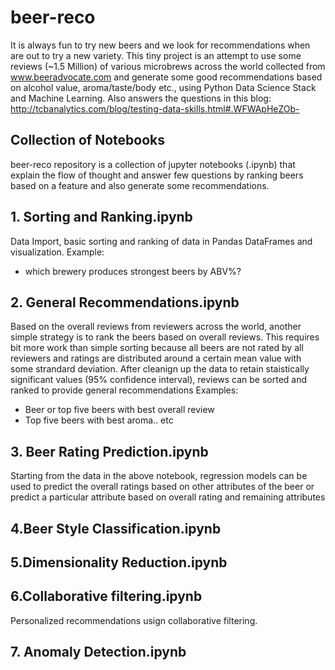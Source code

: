 # beer-reco

It is always fun to try new beers and we look for recommendations when are out to try a new variety. This tiny project is an attempt to use some reviews (~1.5 Million) of various microbrews across the world collected from www.beeradvocate.com and generate some good recommendations based on alcohol value, aroma/taste/body etc., using Python Data Science Stack and Machine Learning. Also answers the questions in this blog: http://tcbanalytics.com/blog/testing-data-skills.html#.WFWApHeZOb-

## Collection of Notebooks 
beer-reco repository is a collection of jupyter notebooks (.ipynb) that explain the flow of thought and answer few questions by ranking beers based on a feature and also generate some recommendations.

## 1. Sorting and Ranking.ipynb
Data Import, basic sorting and ranking of data in Pandas DataFrames and visualization.
Example:
- which brewery produces strongest beers by ABV%?

## 2. General Recommendations.ipynb
Based on the overall reviews from reviewers across the world, another simple strategy is to rank the beers based on overall reviews. This requires bit more work than simple sorting because all beers are not rated by all reviewers and ratings are distributed around a certain mean value with some strandard deviation.
After cleanign up the data to retain staistically significant values (95% confidence interval), reviews can be sorted and ranked to provide general recommendations
Examples:
- Beer or top five beers with best overall review
- Top five beers with best aroma.. etc

## 3. Beer Rating Prediction.ipynb
Starting from the data in the above notebook, regression models can be used to predict the overall ratings based on other attributes of the beer or predict a particular attribute based on overall rating and remaining attributes

## 4.Beer Style Classification.ipynb 

## 5.Dimensionality Reduction.ipynb 

## 6.Collaborative filtering.ipynb 
Personalized recommendations usign collaborative filtering.

## 7. Anomaly Detection.ipynb

